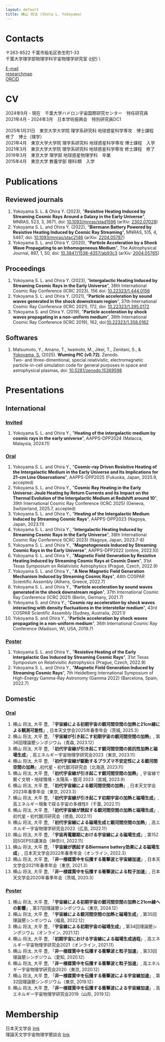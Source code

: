 ```yaml
---
layout: default
title: 横山 将汰 (Shota L. Yokoyama)
---
```


# Contacts
〒263-8522 千葉市稲毛区弥生町1-33 \
千葉大学理学部物理学科宇宙物理学研究室 ([HP](https://www.astro.phys.s.chiba-u.ac.jp/index.html)) \
<!--理学部2号館305号室 \-->
[E-mail](mailto:shota.yokoyama@chiba-u.jp) \
[researchmap](https://researchmap.jp/slyokoyama) \
[ORCiD](https://orcid.org/0000-0002-3743-414X)

# CV
2024年9月 - 現在　千葉大学ハドロン宇宙国際研究センター　特任研究員 \
2021年4月 - 2024年3月　日本学術振興会　特別研究員DC1 \
\
2025年1月31日　東京大学大学院 理学系研究科 地球惑星科学専攻　博士課程　修了　博士（理学）\
2021年4月　東京大学大学院 理学系研究科 地球惑星科学専攻 博士課程　入学 \
2021年3月　東京大学大学院 理学系研究科 地球惑星科学専攻 修士課程　修了 \
2019年3月　東京大学 理学部 地球惑星物理学科　卒業 \
2015年4月　東京大学 教養学部 理科I類　入学 

<!--
# Links
[researchmap](https://researchmap.jp/slyokoyama) \
[ORCiD](https://orcid.org/0000-0002-3743-414X)
-->

<!--
<details><summary> Research interests </summary>

  test

</details>
-->

# Publications
## Reviewed journals
1. Yokoyama S. L. & Ohira Y. (2023),
"**Resistive Heating Induced by Streaming Cosmic Rays Around a Galaxy in the Early Universe**", MNRAS, 523, 3, 3671,
doi: [10.1093/mnras/stad1596](https://doi.org/10.1093/mnras/stad1596)
(arXiv: [2302.07028](https://arxiv.org/abs/2302.07028))
2. Yokoyama S. L. and Ohira Y. (2022),
"**Biermann Battery Powered by Resistive Heating Induced by Cosmic Ray Streaming**", MNRAS, 515, 4, 5467,
doi: [10.1093/mnras/stac2146](https://doi.org/10.1093/mnras/stac2146)
(arXiv: [2204.05787](https://arxiv.org/abs/2204.05787))
3. Yokoyama S. L. and Ohira Y. (2020),
"**Particle Acceleration by a Shock Wave Propagating to an Inhomogeneous Medium**", The Astrophysical Journal, 897, 1, 50,
doi: [10.3847/1538-4357/ab93c3](https://doi.org/10.3847/1538-4357/ab93c3)
(arXiv: [2004.05765](https://arxiv.org/abs/2004.05765))

## Proceedings
1. Yokoyama S. L. and Ohira Y. (2023),
"**Intergalactic Heating Induced by Streaming Cosmic Rays in the Early Universe**", 38th International Cosmic Ray Conference (ICRC 2023), 156
doi: [10.22323/1.444.0156](https://doi.org/10.22323/1.444.0156)
2. Yokoyama S. L. and Ohira Y. (2021),
"**Particle acceleration by sound waves generated in the shock downstream region**", 37th International Cosmic Ray Conference (ICRC 2021), 172,
doi: [10.22323/1.395.0172](https://doi.org/10.22323/1.395.0172)
3. Yokoyama S. and Ohira Y. (2019),
"**Particle acceleration by shock waves propagating in a non-uniform medium**", 36th International Cosmic Ray Conference (ICRC 2019), 162,
doi:[10.22323/1.358.0162](https://doi.org/10.22323/1.358.0162)

## Softwares
1. Matsumoto, Y., Amano, T., Iwamoto, M., Jikei, T., Zenitani, S., & <u>Yokoyama, S.</u> (2025). **Wuming PIC (v0.72)**. Zenodo. \
Two- and three-dimentional, special relativistic, electromagnetic particle-in-cell simulation code for general purposes in space and astrophysical plasmas, 
doi: [10.5281/zenodo.15369598](https://doi.org/10.5281/zenodo.15369598)

# Presentations
## International
### <u>Invited</u>
1. Yokoyama S. L. and Ohira Y., "**Heating of the intergalactic medium by cosmic rays in the early universe**", AAPPS-DPP2024 (Malacca, Malaysia, 2024.11)

### <u>Oral</u>
1. Yokoyama S. L. and Ohira Y., "**Cosmic-ray Driven Resistive Heating of the Intergalactic Medium in the Early Universe and Its Implications for 21-cm Line Observations**", AAPPS-DPP2025 (Fukuoka, Japan, 2025.9, accepted)
1. Yokoyama S. L. and Ohira Y., "**Cosmic Ray Heating in the Early Universe: Joule Heating by Return Currents and its Impact on the Thermal Evolution of the Intergalactic Medium at Redshift around 10**", 39th International Cosmic Ray Conference (ICRC 2025) (Geneva, Switzerland, 2025.7, accepted)
1. Yokoyama S. L. and Ohira Y., "**Heating of the Intergalactic Medium Induced by Streaming Cosmic Rays**", AAPPS-DPP2023 (Nagoya, Japan, 2023.11)
2. Yokoyama S. L. and Ohira Y., "**Intergalactic Heating Induced by Streaming Cosmic Rays in the Early Universe**", 38th International Cosmic Ray Conference (ICRC 2023) (Nagoya, Japan, 2023.7-8)
3. Yokoyama S. L. and Ohira Y., "**Magnetogenesis Induced by Streaming Cosmic Rays in the Early Universe**", AAPPS-DPP2022 (online, 2022.10)
4. Yokoyama S. L. and Ohira Y., "**Magnetic Field Generation by Resistive Heating Induced by Streaming Cosmic Rays at Cosmic Dawn**", 31st Texas Symposium on Relativistic Astrophysics (Prague, Czech, 2022.9)
5. Yokoyama S. L. and Ohira Y., "**A New Magnetic Field Generation Mechanism Induced by Streaming Cosmic Rays**", 44th COSPAR Scientific Assembly (Athens, Greece, 2022.7)
6. Yokoyama S. L. and Ohira Y., "**Particle acceleration by sound waves generated in the shock downstream region**", 37th International Cosmic Ray Conference (ICRC 2021) (Berlin, Germany, 2021.7)
7. Yokoyama S. and Ohira Y., "**Cosmic ray acceleration by shock waves interacting with density fluctuations in the interstellar medium**", 43rd COSPAR Scientific Assembly (Sydney, Australia, 2021.1)
8. Yokoyama S. and Ohira Y., "**Particle acceleration by shock waves propagating in a non-uniform medium**", 36th International Cosmic Ray Conference (Madison, WI, USA, 2019.7)

### <u>Poster</u>
1. Yokoyama S. L. and Ohira Y., "**Resistive Heating of the Early Intergalactic Gas Induced by Streaming Cosmic Rays**", 31st Texas Symposium on Relativisitic Astrophysics (Prague, Czech, 2022.9)
2. Yokoyama S. L. and Ohira Y., "**Magnetic Field Generation Induced by Streaming Cosmic Rays**", 7th Heidelberg International Symposium of High-Energy Gamma-Ray Astronomy (Gamma 2022) (Barcelona, Spain, 2022.7)

## Domestic
### <u>Oral</u>
1. 横山 将汰, 大平 豊, 「**宇宙線による初期宇宙の銀河間空間の加熱と21cm線による観測可能性**」, 日本天文学会2025年春季年会（茨城, 2025.3）
1. 横山 将汰, 大平 豊, 「**宇宙線が引き起こす初期宇宙の銀河間空間の加熱**」, 第36回理論懇シンポジウム（青森, 2023.12）
1. 横山 将汰, 大平 豊, 「**初代宇宙線が引き起こす銀河間空間の抵抗性加熱と磁場生成**」, 高エネルギー宇宙物理学研究会2023（東京, 2023.11）
1. 横山 将汰, 大平 豊, 「**初代宇宙線が駆動するプラズマ不安定性による銀河間空間の加熱**」,初代星・初代銀河研究会（北海道, 2023.11）
1. 横山 将汰, 大平 豊, 「**初代宇宙線が引き起こす銀河間空間の加熱**」, 宇宙線で繋ぐ文明・地球環境・太陽系・銀河 2023（宮城, 2023.9）
1. 横山 将汰, 大平 豊, 「**初代宇宙線による銀河間空間の加熱**」, 日本天文学会2023年春季年会（東京, 2023.3）
1. 横山 将汰, 大平 豊, 「**初代宇宙線が引き起こす初期宇宙の加熱と磁場生成**」, 高エネルギー現象で探る宇宙の多様性II（千葉, 2022.11）
1. 横山 将汰, 大平 豊, 「**初代宇宙線が誘起する銀河間空間の加熱と磁場生成**」, 初代星・初代銀河研究会（徳島, 2022.11） 
1. 横山 将汰, 大平 豊, 「**初代宇宙線による磁場生成と銀河間空間の加熱**」, 高エネルギー宇宙物理学研究会2022（広島, 2022.11）
1. 横山 将汰, 大平 豊, 「**宇宙再電離期における宇宙線による磁場生成**」, 第152回SGEPSS講演会（神奈川, 2022.11） 
1. 横山 将汰, 大平 豊, 「**宇宙線が誘起するBiermann battery効果による磁場生成**」, 日本天文学会2022年春季年会（オンライン, 2022.3）
1. 横山 将汰, 大平 豊, 「**非一様媒質中を伝播する衝撃波と宇宙線加速**」, 日本天文学会2021年春季年会（東京, 2021.3）
1. 横山 将汰, 大平 豊, 「**非一様媒質中を伝播する衝撃波による粒子加速**」, 日本天文学会2020年春季年会（茨城, 2020.3）

### <u>Poster</u>
1. 横山 将汰, 大平 豊, 「**宇宙線による初期宇宙の銀河間空間の加熱と21cm線への影響**」, 第37回理論懇シンポジウム（東京, 2024.12）
1. 横山 将汰, 大平 豊, 「**宇宙線による銀河間空間の加熱と磁場生成**」, 第35回理論懇シンポジウム（福島, 2022.12）
1. 横山 将汰, 大平 豊, 「**宇宙線による初期宇宙の磁場生成**」, 第34回理論懇シンポジウム（オンライン, 2021.12）
1. 横山 将汰, 大平 豊, 「**初期宇宙における宇宙線による磁場生成過程**」, 高エネルギー宇宙物理学研究会2021（オンライン, 2021.11）
1. 横山 将汰, 大平 豊, 「**非一様媒質中を伝播する衝撃波と粒子加速**」, 第33回理論懇シンポジウム（愛知, 2020.12）
1. 横山 将汰, 大平 豊, 「**非一様媒質中を伝播する衝撃波と粒子加速**」, 高エネルギー宇宙物理学研究会2020（東京, 2020.12）
1. 横山 将汰, 大平 豊, 「**非一様媒質中を伝播する衝撃波による宇宙線加速**」, 第32回理論懇シンポジウム（東京, 2019.12）
1. 横山 将汰, 大平 豊, 「**非一様媒質中を伝播する衝撃波による宇宙線加速**」, 高エネルギー宇宙物理学研究会2019（山形, 2019.12）

# Membership
日本天文学会 [link](https://www.asj.or.jp/jp/) \
理論天文学宇宙物理学懇談会 [link](http://rironkon.jp/)
